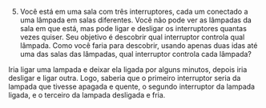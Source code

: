 5) Você está em uma sala com três interruptores, cada um conectado a uma lâmpada em salas diferentes. Você não pode ver as lâmpadas da sala em que está, mas pode ligar e desligar os interruptores quantas vezes quiser. Seu objetivo é descobrir qual interruptor controla qual lâmpada. Como você faria para descobrir, usando apenas duas idas até uma das salas das lâmpadas, qual interruptor controla cada lâmpada? 

Iria ligar uma lampada e deixar ela ligada por alguns minutos, depois iria desligar e ligar outra. Logo, saberia que o primeiro interruptor seria da lampada que tivesse apagada e quente, o segundo interruptor da lampada ligada, e o terceiro da lampada desligada e fria.